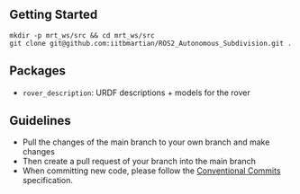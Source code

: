 ## Getting Started
```console
mkdir -p mrt_ws/src && cd mrt_ws/src
git clone git@github.com:iitbmartian/ROS2_Autonomous_Subdivision.git .
```
## Packages
- `rover_description`: URDF descriptions + models for the rover
## Guidelines
- Pull the changes of the main branch to your own branch and make changes
- Then create a pull request of your branch into the main branch  
- When committing new code, please follow the [Conventional Commits](https://www.conventionalcommits.org/en/v1.0.0/) specification.

